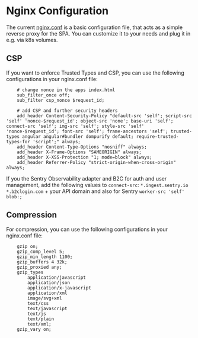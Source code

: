 # Nginx Configuration

The current [nginx.conf](./nginx.conf) is a basic configuration file, that acts
as a simple reverse proxy for the SPA. You can customize it to your needs and
plug it in e.g. via k8s volumes.

## CSP

If you want to enforce Trusted Types and CSP, you can use the following
configurations in your nginx.conf file:

```
	# change nonce in the apps index.html
	sub_filter_once off;
	sub_filter csp_nonce $request_id;

	# add CSP and further security headers
	add_header Content-Security-Policy "default-src 'self'; script-src 'self' 'nonce-$request_id'; object-src 'none'; base-uri 'self'; connect-src 'self'; img-src 'self'; style-src 'self' 'nonce-$request_id'; font-src 'self'; frame-ancestors 'self'; trusted-types angular angular#bundler dompurify default; require-trusted-types-for 'script';" always;
	add_header Content-Type-Options "nosniff" always;
	add_header X-Frame-Options "SAMEORIGIN" always;
	add_header X-XSS-Protection "1; mode=block" always;
	add_header Referrer-Policy "strict-origin-when-cross-origin" always;
```

If you the Sentry Observability adapter and B2C for auth and user management,
add the following values to `connect-src`: `*.ingest.sentry.io *.b2clogin.com` +
your API domain and also for Sentry `worker-src 'self' blob:;`

## Compression

For compression, you can use the following configurations in your nginx.conf
file:

```
	gzip on;
	gzip_comp_level 5;
	gzip_min_length 1100;
	gzip_buffers 4 32k;
	gzip_proxied any;
	gzip_types
		application/javascript
		application/json
		application/x-javascript
		application/xml
		image/svg+xml
		text/css
		text/javascript
		text/js
		text/plain
		text/xml;
	gzip_vary on;
```
